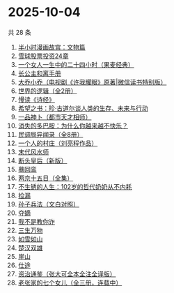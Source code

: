 # 2025-10-04

共 28 条

<!-- BEGIN WEREAD -->
<!-- 最后更新时间 2025-10-04 17:22:21 +0800 -->
1. [半小时漫画故宫：文物篇](https://weread.qq.com/web/bookDetail/06a32200813aba724g0146b7)
1. [雪球股票投资24章](https://weread.qq.com/web/bookDetail/2f032be0813aba75fg011b7a)
1. [一个女人一生中的二十四小时（果麦经典）](https://weread.qq.com/web/bookDetail/bcc32220813aba6bbg013071)
1. [长公主和离手册](https://weread.qq.com/web/bookDetail/1ec326b0813aba730g013f38)
1. [大乔小乔（电视剧《许我耀眼》原著|微信读书特别版）](https://weread.qq.com/web/bookDetail/1ae327f0813aba7fag017585)
1. [世界的逻辑（全2册）](https://weread.qq.com/web/bookDetail/ef832f90813aba7f9g010253)
1. [慢读《诗经》](https://weread.qq.com/web/bookDetail/41c32340813aba7dag011cd3)
1. [希望之书：珍·古道尔谈人类的生存、未来与行动](https://weread.qq.com/web/bookDetail/5e132cb0813ab7630g012ff2)
1. [一品神卜（都市天才相师）](https://weread.qq.com/web/bookDetail/34b32b90813aba555g0105ad)
1. [消失的多巴胺：为什么你越来越不快乐？](https://weread.qq.com/web/bookDetail/de1326c0813ab9641g0144d7)
1. [民调局异闻录（全8册）](https://weread.qq.com/web/bookDetail/b8332d90813aba784g013ecb)
1. [一个人的村庄（刘亮程作品）](https://weread.qq.com/web/bookDetail/3d332b4053962d3d3f9f7ce)
1. [末代风水师](https://weread.qq.com/web/bookDetail/77332520813aba722g010c64)
1. [断头皇后（新版）](https://weread.qq.com/web/bookDetail/35732fa0813aba375g0112c1)
1. [蓦回鸾](https://weread.qq.com/web/bookDetail/14b321d0813aba723g011c1b)
1. [两京十五日（全集）](https://weread.qq.com/web/bookDetail/49432980720c671f4941767)
1. [不生锈的人生：102岁的哲代奶奶从不内耗](https://weread.qq.com/web/bookDetail/77232620813aba06dg01442d)
1. [捡漏](https://weread.qq.com/web/bookDetail/fa8324f0813aba75eg015764)
1. [孙子兵法（文白对照）](https://weread.qq.com/web/bookDetail/c2732690813aba21dg018ff4)
1. [夺嫡](https://weread.qq.com/web/bookDetail/8bd327d0813ab94e2g0186ce)
1. [我不是教你诈](https://weread.qq.com/web/bookDetail/14232ed0813ab6d8fg019a70)
1. [三生万物](https://weread.qq.com/web/bookDetail/48432b50813ab9339g013f3f)
1. [如雪如山](https://weread.qq.com/web/bookDetail/b6232ea0729dc73eb62a3c2)
1. [楚汉双雄](https://weread.qq.com/web/bookDetail/d03320f07228ea96d03ca21)
1. [崖山](https://weread.qq.com/web/bookDetail/c4132250813aba76eg014c67)
1. [仕途](https://weread.qq.com/web/bookDetail/016325a0813aba6e3g014bf8)
1. [资治通鉴（张大可全本全注全译版）](https://weread.qq.com/web/bookDetail/33532d70813aba6ccg011cd8)
1. [老张家的七个女儿（全三册，连载中）](https://weread.qq.com/web/bookDetail/12332100813ab8b6cg0155cf)
<!-- END WEREAD -->